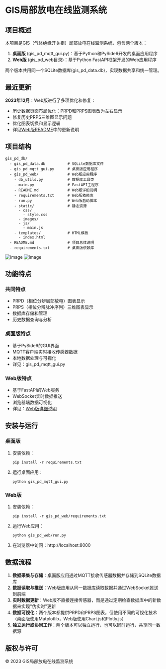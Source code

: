 # GIS局部放电在线监测系统

## 项目概述

本项目是GIS（气体绝缘开关柜）局部放电在线监测系统，包含两个版本：

1. **桌面版** (gis_pd_mqtt_gui.py)：基于Python和PySide6开发的桌面应用程序
2. **Web版** (gis_pd_web目录)：基于Python FastAPI框架开发的Web应用程序

两个版本共用同一个SQLite数据库(gis_pd_data.db)，实现数据共享和统一管理。

## 最近更新

**2023年12月**：Web版进行了多项优化和修复：
- 历史数据页面布局优化：PRPD和PRPS图表改为左右显示
- 修复历史PRPS三维图显示问题
- 优化图表切换和显示逻辑
- 详见[Web版README](gis_pd_web/README.md)中的更新说明

## 项目结构

```
gis_pd_db/
  - gis_pd_data.db          # SQLite数据库文件
  - gis_pd_mqtt_gui.py      # 桌面版应用程序
  - gis_pd_web/             # Web版应用程序
    - db_utils.py           # 数据库工具类
    - main.py               # FastAPI主程序
    - README.md             # Web版详细说明
    - requirements.txt      # Web版依赖库
    - run.py                # Web版启动脚本
    - static/               # 静态资源
      - css/
        - style.css
      - images/
      - js/
        - main.js
    - templates/            # HTML模板
      - index.html
  - README.md               # 项目总体说明
  - requirements.txt        # 桌面版依赖库
```
![image](https://github.com/user-attachments/assets/663c9dca-d5a5-44b4-bbd0-aab41c982800)
![image](https://github.com/user-attachments/assets/bff75477-5629-4ef7-b882-99e47129cea5)


## 功能特点

### 共同特点

- PRPD（相位分辨局部放电）图表显示
- PRPS（相位分辨脉冲序列）三维图表显示
- 数据库存储和管理
- 历史数据查询与分析

### 桌面版特点

- 基于PySide6的GUI界面
- MQTT客户端实时接收传感器数据
- 本地数据处理与可视化
- 详见：gis_pd_mqtt_gui.py

### Web版特点

- 基于FastAPI的Web服务
- WebSocket实时数据推送
- 浏览器端数据可视化
- 详见：[Web版详细说明](gis_pd_web/README.md)

## 安装与运行

### 桌面版

1. 安装依赖：
   ```
   pip install -r requirements.txt
   ```

2. 运行桌面应用：
   ```
   python gis_pd_mqtt_gui.py
   ```

### Web版

1. 安装依赖：
   ```
   pip install -r gis_pd_web/requirements.txt
   ```

2. 运行Web应用：
   ```
   python gis_pd_web/run.py
   ```

3. 在浏览器中访问：http://localhost:8000

## 数据流程

1. **数据采集与存储**：桌面版应用通过MQTT接收传感器数据并存储到SQLite数据库
2. **数据读取与推送**：Web版应用从同一数据库读取数据并通过WebSocket推送到前端
3. **实时数据更新**：Web版不直接连接传感器，而是通过定期检查数据库中的新数据来实现"伪实时"更新
4. **数据可视化**：两个版本都提供PRPD和PRPS图表，但使用不同的可视化技术（桌面版使用Matplotlib，Web版使用Chart.js和Plotly.js）
5. **独立运行或协同工作**：两个版本可以独立运行，也可以同时运行，共享同一数据源

## 版权与许可

© 2023 GIS局部放电在线监测系统 
